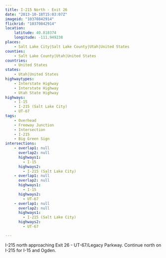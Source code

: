```yaml
---
title: I-215 North - Exit 26
date: "2013-10-18T15:03:07Z"
imageid: "10370842914"
flickrid: "10370842914"
location:
    latitude: 40.818374
    longitude: -111.949238
places:
    - Salt Lake City|Salt Lake County|Utah|United States
counties:
    - Salt Lake County|Utah|United States
countries:
    - United States
states:
    - Utah|United States
highwaytypes:
    - Interstate Highway
    - Interstate Highway
    - Utah State Highway
highways:
    - I-15
    - I-215 (Salt Lake City)
    - UT-67
tags:
    - Overhead
    - Freeway Junction
    - Intersection
    - I-215
    - Big Green Sign
intersections:
    - overlap1: null
      overlap2: null
      highways1:
        - I-15
      highways2:
        - I-215 (Salt Lake City)
    - overlap1: null
      overlap2: null
      highways1:
        - I-15
      highways2:
        - UT-67
    - overlap1: null
      overlap2: null
      highways1:
        - I-215 (Salt Lake City)
      highways2:
        - UT-67

---
```

I-215 north approaching Exit 26 - UT-67/Legacy Parkway.  Continue north on I-215 for I-15 and Ogden.